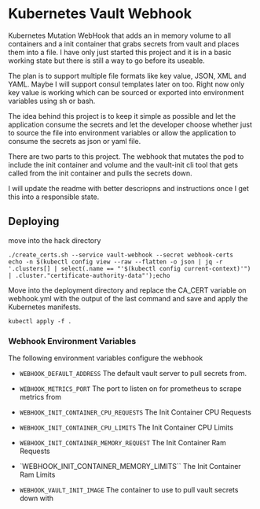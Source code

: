 # Kubernetes Vault Webhook

Kubernetes Mutation WebHook that adds an in memory volume to all containers and a init container that grabs secrets from vault and places them into a file.  I have only just started this project and it is in a basic working state but there is still a way to go before its useable. 

The plan is to support multiple file formats like key value, JSON, XML and YAML.  Maybe I will support consul templates later on too.  Right now only key value is working which can be sourced or exported into environment variables using sh or bash.

The idea behind this project is to keep it simple as possible and let the application consume the secrets and let the developer choose whether just to source the file into environment variables or allow the application to consume the secrets as json or yaml file.

There are two parts to this project.  The webhook that mutates the pod to include the init container and volume and the vault-init cli tool that gets called from the init container and pulls the secrets down.

I will update the readme with better descriopns and instructions once I get this into a responsible state. 


## Deploying

move into the hack directory
```
./create_certs.sh --service vault-webhook --secret webhook-certs
echo -n $(kubectl config view --raw --flatten -o json | jq -r '.clusters[] | select(.name == "'$(kubectl config current-context)'") | .cluster."certificate-authority-data"');echo
```
Move into the deployment directory and replace the CA_CERT variable on webhook.yml with the output of the last command and save and apply the Kubernetes manifests.
```
kubectl apply -f .
```

### Webhook Environment Variables

The following environment variables configure the webhook
* `WEBHOOK_DEFAULT_ADDRESS`
 The default vault server to pull secrets from. 

* `WEBHOOK_METRICS_PORT`
   The port to listen on for prometheus to scrape metrics from

* `WEBHOOK_INIT_CONTAINER_CPU_REQUESTS`
  The Init Container CPU Requests
  
* `WEBHOOK_INIT_CONTAINER_CPU_LIMITS`
 The Init Container CPU Limits

* `WEBHOOK_INIT_CONTAINER_MEMORY_REQUEST`
    The Init Container Ram Requests

* `WEBHOOK_INIT_CONTAINER_MEMORY_LIMITS``
  The Init Container Ram Limits

* `WEBHOOK_VAULT_INIT_IMAGE`
  The container to use to pull vault secrets down with


